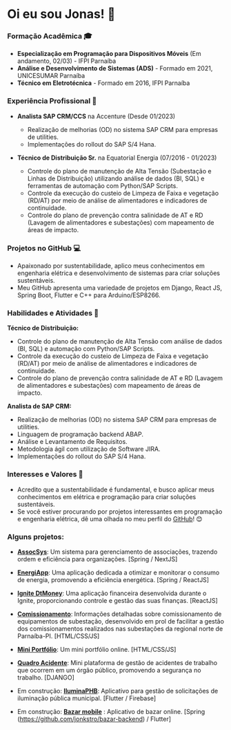 # Oi eu sou Jonas! 👋

### Formação Acadêmica 🎓

- **Especialização em Programação para Dispositivos Móveis** (Em andamento, 02/03) - IFPI Parnaíba
- **Análise e Desenvolvimento de Sistemas (ADS)** - Formado em 2021, UNICESUMAR Parnaíba
- **Técnico em Eletrotécnica** - Formado em 2016, IFPI Parnaíba


### Experiência Profissional 💼

- **Analista SAP CRM/CCS** na Accenture (Desde 01/2023)
  - Realização de melhorias (OD) no sistema SAP CRM para empresas de utilities.
  - Implementações do rollout do SAP S/4 Hana.

- **Técnico de Distribuição Sr.** na Equatorial Energia (07/2016 - 01/2023)
  - Controle do plano de manutenção de Alta Tensão (Subestação e Linhas de Distribuição) utilizando análise de dados (BI, SQL) e ferramentas de automação com Python/SAP Scripts.
  - Controle da execução do custeio de Limpeza de Faixa e vegetação (RD/AT) por meio de análise de alimentadores e indicadores de continuidade.
  - Controle do plano de prevenção contra salinidade de AT e RD (Lavagem de alimentadores e subestações) com mapeamento de áreas de impacto.

### Projetos no GitHub 💻

- Apaixonado por sustentabilidade, aplico meus conhecimentos em engenharia elétrica e desenvolvimento de sistemas para criar soluções sustentáveis.
- Meu GitHub apresenta uma variedade de projetos em Django, React JS, Spring Boot, Flutter e C++ para Arduino/ESP8266.

### Habilidades e Atividades 🔧

**Técnico de Distribuição:**
- Controle do plano de manutenção de Alta Tensão com análise de dados (BI, SQL) e automação com Python/SAP Scripts.
- Controle da execução do custeio de Limpeza de Faixa e vegetação (RD/AT) por meio de análise de alimentadores e indicadores de continuidade.
- Controle do plano de prevenção contra salinidade de AT e RD (Lavagem de alimentadores e subestações) com mapeamento de áreas de impacto.

**Analista de SAP CRM:**
- Realização de melhorias (OD) no sistema SAP CRM para empresas de utilities.
- Linguagem de programação backend ABAP.
- Análise e Levantamento de Requisitos.
- Metodologia ágil com utilização de Software JIRA.
- Implementações do rollout do SAP S/4 Hana.

### Interesses e Valores 🌱

- Acredito que a sustentabilidade é fundamental, e busco aplicar meus conhecimentos em elétrica e programação para criar soluções sustentáveis.
- Se você estiver procurando por projetos interessantes em programação e engenharia elétrica, dê uma olhada no meu perfil do [GitHub](https://github.com/jonkstro)! 😊

### Alguns projetos:
- [**AssocSys**](https://assocsys.vercel.app/): Um sistema para gerenciamento de associações, trazendo ordem e eficiência para organizações. [Spring / NextJS]

- [**EnergiApp**](https://energiapp.vercel.app/): Uma aplicação dedicada a otimizar e monitorar o consumo de energia, promovendo a eficiência energética. [Spring / ReactJS]

- [**Ignite DtMoney**](https://ignite-dtmoney-mauve.vercel.app/): Uma aplicação financeira desenvolvida durante o Ignite, proporcionando controle e gestão das suas finanças. [ReactJS]

- [**Comissionamento**](https://jonkstro.github.io/comissionamento/): Informações detalhadas sobre comissionamento de equipamentos de subestação, desenvolvido em prol de facilitar a gestão dos comissionamentos realizados nas subestações da regional norte de Parnaíba-PI. [HTML/CSS/JS]

- [**Mini Portfólio**](https://jonkstro.github.io/mini-portifolio/): Um mini portfólio online. [HTML/CSS/JS]

- [**Quadro Acidente**](https://jonkstro.github.io/quadro-acidente/): Mini plataforma de gestão de acidentes de trabalho que ocorrem em um órgão público, promovendo a segurança no trabalho. [DJANGO]
  
- Em construção: [**IluminaPHB**](https://github.com/jonkstro/iluminaphb-mobile): Aplicativo para gestão de solicitações de iluminação pública municipal. [Flutter / Firebase]

- Em construção: [**Bazar mobile**](https://github.com/jonkstro/bazar-mobile) : Aplicativo de bazar online. [Spring (https://github.com/jonkstro/bazar-backend) / Flutter]




  
<!---
jonkstro/jonkstro is a ✨ special ✨ repository because its `README.md` (this file) appears on your GitHub profile.
You can click the Preview link to take a look at your changes.
--->
